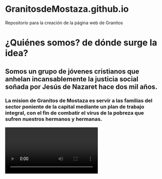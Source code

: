 # GranitosdeMostaza.github.io
Repositorio para la creación de la página web de Granitos

# ¿Quiénes somos? de dónde surge la idea?

## Somos un grupo de jóvenes cristianos que anhelan incansablemente la justicia social soñada por Jesús de Nazaret hace dos mil años.

<!-- badges: start -->
<!-- badges: end -->

### La mision de Granitos de Mostaza es servir a las familias del sector poniente de la capital mediante un plan de trabajo integral, con el fin de combatir el virus de la pobreza que sufren nuestros hermanos y hermanas.

![](Capturas/Somos_Granitos.mp4)